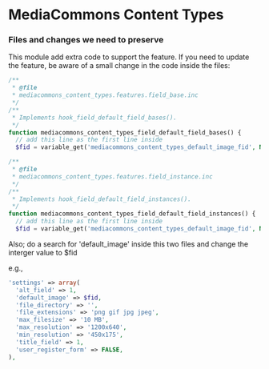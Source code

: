 MediaCommons Content Types
====================

### Files and changes we need to preserve 

This module add extra code to support the feature. If you need to update the feature, be aware of a
small change in the code inside the files:

```php
/**
 * @file
 * mediacommons_content_types.features.field_base.inc
 */
/**
 * Implements hook_field_default_field_bases().
 */
function mediacommons_content_types_field_default_field_bases() {
  // add this line as the first line inside
  $fid = variable_get('mediacommons_content_types_default_image_fid', NULL);

```

```php
/**
 * @file
 * mediacommons_content_types.features.field_instance.inc
 */
/**
 * Implements hook_field_default_field_instances().
 */
function mediacommons_content_types_field_default_field_instances() {
  // add this line as the first line inside
  $fid = variable_get('mediacommons_content_types_default_image_fid', NULL);
```

Also; do a search for 'default_image' inside this two files and change the interger value to $fid

e.g., 

```php
'settings' => array(
  'alt_field' => 1,
  'default_image' => $fid,
  'file_directory' => '',
  'file_extensions' => 'png gif jpg jpeg',
  'max_filesize' => '10 MB',
  'max_resolution' => '1200x640',
  'min_resolution' => '450x175',
  'title_field' => 1,
  'user_register_form' => FALSE,
),
```
